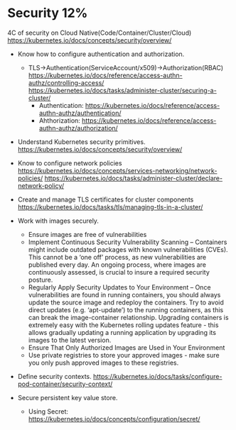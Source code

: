 # Security 12%


4C of security on Cloud Native(Code/Container/Cluster/Cloud)
https://kubernetes.io/docs/concepts/security/overview/

 * Know how to configure authentication and authorization.
   * TLS->Authentication(ServiceAccount/x509)->Authorization(RBAC) 
   https://kubernetes.io/docs/reference/access-authn-authz/controlling-access/
   https://kubernetes.io/docs/tasks/administer-cluster/securing-a-cluster/
     * Authentication: https://kubernetes.io/docs/reference/access-authn-authz/authentication/
     * Ahthorization: https://kubernetes.io/docs/reference/access-authn-authz/authorization/

 * Understand Kubernetes security primitives.
   https://kubernetes.io/docs/concepts/security/overview/

 * Know to configure network policies
   https://kubernetes.io/docs/concepts/services-networking/network-policies/
   https://kubernetes.io/docs/tasks/administer-cluster/declare-network-policy/

 * Create and manage TLS certificates for cluster components
 https://kubernetes.io/docs/tasks/tls/managing-tls-in-a-cluster/

 * Work with images securely.
   * Ensure images are free of vulnerabilities
   * Implement Continuous Security Vulnerability Scanning – Containers might include outdated packages with known vulnerabilities (CVEs). This cannot be a ‘one off’ process, as new vulnerabilities are published every day. An ongoing process, where images are continuously assessed, is crucial to insure a required security posture.
   * Regularly Apply Security Updates to Your Environment – Once vulnerabilities are found in running containers, you should always update the source image and redeploy the containers. Try to avoid direct updates (e.g. ‘apt-update’) to the running containers, as this can break the image-container relationship. Upgrading containers is extremely easy with the Kubernetes rolling updates feature - this allows gradually updating a running application by upgrading its images to the latest version.
   * Ensure That Only Authorized Images are Used in Your Environment
   * Use private registries to store your approved images - make sure you only push approved images to these registries.

 * Define security contexts.
   https://kubernetes.io/docs/tasks/configure-pod-container/security-context/

 * Secure persistent key value store.
   * Using Secret: https://kubernetes.io/docs/concepts/configuration/secret/